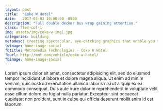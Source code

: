 ```yaml
---
layout: post
title:  "Coke W Hotel"
date:   2017-05-03 10:00:00 -0500
description: "Full double decker bus wrap gaining attention."
class: flex-col-1
img: assets/img/coke-w-img1.jpg
categories: building
metadesc: Creating spectacular, eye-catching graphics that enable you to rise above the clutter.
twimage: home-image-social
fbtitle: Metromedia Technologies - Coke W Hotel
fburl: http://mmt.com/vehicle/coke-w-hotel/
fbimage: home-image-social
---
```

Lorem ipsum dolor sit amet, consectetur adipisicing elit, sed do eiusmod tempor incididunt ut labore et dolore magna aliqua. Ut enim ad minim veniam, quis nostrud exercitation ullamco laboris nisi ut aliquip ex ea commodo consequat. Duis aute irure dolor in reprehenderit in voluptate velit esse cillum dolore eu fugiat nulla pariatur. Excepteur sint occaecat cupidatat non proident, sunt in culpa qui officia deserunt mollit anim id est laborum.
